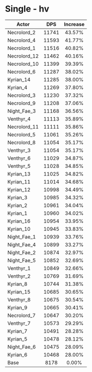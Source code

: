 # Single - hv
| Actor | DPS | Increase |
|---|:---:|:---:|
|Necrolord_2|11741|43.57%|
|Necrolord_4|11593|41.77%|
|Necrolord_1|11516|40.82%|
|Necrolord_12|11462|40.16%|
|Necrolord_10|11399|39.39%|
|Necrolord_6|11287|38.02%|
|Kyrian_14|11285|38.00%|
|Kyrian_4|11269|37.80%|
|Necrolord_3|11230|37.32%|
|Necrolord_9|11208|37.06%|
|Night_Fae_3|11168|36.56%|
|Venthyr_4|11113|35.89%|
|Necrolord_11|11111|35.86%|
|Necrolord_5|11061|35.26%|
|Necrolord_8|11054|35.17%|
|Venthyr_3|11054|35.17%|
|Venthyr_6|11029|34.87%|
|Venthyr_5|11028|34.85%|
|Kyrian_13|11025|34.82%|
|Kyrian_11|11014|34.68%|
|Kyrian_12|10998|34.49%|
|Kyrian_3|10985|34.32%|
|Kyrian_2|10961|34.04%|
|Kyrian_1|10960|34.02%|
|Kyrian_16|10954|33.95%|
|Kyrian_10|10945|33.83%|
|Night_Fae_1|10939|33.76%|
|Night_Fae_4|10899|33.27%|
|Night_Fae_2|10874|32.97%|
|Night_Fae_5|10852|32.69%|
|Venthyr_1|10849|32.66%|
|Venthyr_2|10769|31.69%|
|Kyrian_8|10744|31.38%|
|Kyrian_15|10685|30.65%|
|Venthyr_8|10675|30.54%|
|Kyrian_9|10665|30.41%|
|Necrolord_7|10647|30.20%|
|Venthyr_7|10573|29.29%|
|Kyrian_7|10491|28.28%|
|Kyrian_5|10478|28.12%|
|Night_Fae_6|10475|28.09%|
|Kyrian_6|10468|28.00%|
|Base|8178|0.00%|

